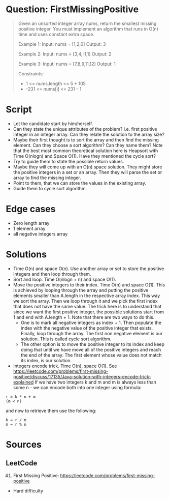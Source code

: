 # Question: FirstMissingPositive
> Given an unsorted integer array nums, return the
> smallest missing positive integer. You must implement
> an algorithm that runs in O(n) time and uses constant
> extra space.
>
> Example 1:
> Input: nums = [1,2,0]
> Output: 3
>
> Example 2:
> Input: nums = [3,4,-1,1]
> Output: 2
>
> Example 3:
> Input: nums = [7,8,9,11,12]
> Output: 1
>
> Constraints:
>  * 1 <= nums.length <= 5 * 105
>  * -231 <= nums[i] <= 231 - 1
>

# Script
* Let the candidate start by him/herself.
* Can they state the unique attributes of the problem?
I.e. first positive integer in an integer array. Can they
relate the solution to the array size?
* Maybe their first thought is to sort the array and then find the missing element.
Can they choose a sort algorithm? Can they name them?
Note that the best most common theoretical solution here is Heapsort with Time O(nlogn) and Space O(1).
Have they mentioned the cycle sort?
* Try to guide them to state the possible return values.
* Maybe they will come up with an O(n) space solution.
They might store the positive integers in a set or an array. Then they will
parse the set or array to find the missing integer.
* Point to them, that we can store the values in the existing array.
* Guide them to cycle sort algorithm.

# Edge cases
* Zero length array
* 1 element array
* all negative integers array

# Solutions
* Time O(n) and space O(n).
Use another array or set to store the positive integers and then loop through them.
* Sort and loop. Time O(nlogn + n) and space O(1).
* Move the positive integers to their index. Time O(n) and space O(1).
This is achieved by looping through the array and putting the positive elements
smaller than A.length in the respective array index. This way we sort the array.
Then we loop through it and we pick the first index that does not have the same
value.
The trick here is to understand that since we want the first positive integer, the
possible solutions start from 1 and end with A.length + 1.
Note that there are two ways to do this.
  * One is to mark all negative integers as index + 1. Then populate the index with the negative
  value of the positive integer that exists. Finally, loop through the array. The first non
  negative element is our solution.
  This is called cycle sort algorithm.
  * The other option is to move the positive integer to its index and keep doing that until we have
  move all of the positive integers and reach the end of the array. The first element whose value
  does not match its index, is our solution.
* Integers encode trick. Time O(n), space O(1).
See https://leetcode.com/problems/first-missing-positive/discuss/17135/Java-solution-with-integers-encode-trick-explained
If we have two integers k and m and m is always less than some n - we can encode both into one integer using formula:
```
r = k * n + m
(m < n)
```
and now to retrieve them use the following:
```
k = r / n
m = r % n
```

# Sources
## LeetCode
41. First Missing Positive: https://leetcode.com/problems/first-missing-positive
* Hard difficulty

